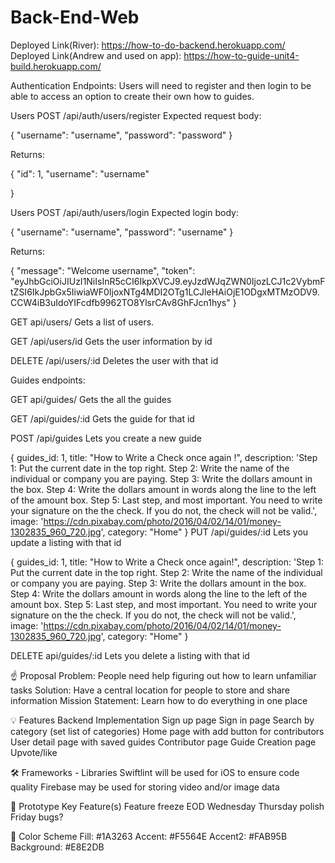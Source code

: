 # Back-End-Web
Deployed Link(River): https://how-to-do-backend.herokuapp.com/
Deployed Link(Andrew and used on app): https://how-to-guide-unit4-build.herokuapp.com/

Authentication Endpoints:
Users will need to register and then login to be able to access an option to create their own how to guides.

Users POST /api/auth/users/register
Expected request body:

{
"username": "username",
"password": "password"
} 

Returns:

{
"id": 1,
"username": "username"

}

Users POST /api/auth/users/login
Expected login body:

{
"username": "username",
"password": "username"
} 

Returns:

{
"message": "Welcome username",
"token": "eyJhbGciOiJIUzI1NiIsInR5cCI6IkpXVCJ9.eyJzdWJqZWN0IjozLCJ1c2VybmFtZSI6IkJpbGx5IiwiaWF0IjoxNTg4MDI2OTg1LCJleHAiOjE1ODgxMTMzODV9.CCW4iB3uIdoYIFcdfb9962TO8YlsrCAv8GhFJcn1hys"
}

GET api/users/
Gets a list of users. 

GET /api/users/id
Gets the user information by id

DELETE /api/users/:id
Deletes the user with that id

Guides endpoints:

GET api/guides/
Gets the all the guides

GET /api/guides/:id
Gets the guide for that id

POST /api/guides
Lets you create a new guide

{
guides_id: 1,
title: "How to Write a Check once again !",
description: 'Step 1: Put the current date in the top right.  Step 2: Write the name of the individual or company you are paying.  Step 3: Write the dollars amount in the box.  Step 4: Write the dollars amount in words along the line to the left of the amount box.  Step 5: Last step, and most important.  You need to write your signature on the the check.  If you do not, the check will not be valid.',
image: 'https://cdn.pixabay.com/photo/2016/04/02/14/01/money-1302835_960_720.jpg',
category: "Home"
}
PUT /api/guides/:id
Lets you update a listing with that id

{
guides_id: 1,
title: "How to Write a Check once again!",
description: 'Step 1: Put the current date in the top right.  Step 2: Write the name of the individual or company you are paying.  Step 3: Write the dollars amount in the box.  Step 4: Write the dollars amount in words along the line to the left of the amount box.  Step 5: Last step, and most important.  You need to write your signature on the the check.  If you do not, the check will not be valid.',
image: 'https://cdn.pixabay.com/photo/2016/04/02/14/01/money-1302835_960_720.jpg',
category: "Home"
}

DELETE api/guides/:id
Lets you delete a listing with that id

☝️ Proposal
Problem: People need help figuring out how to learn unfamiliar tasks Solution: Have a central location for people to store and share information Mission Statement: Learn how to do everything in one place

💡 Features
Backend Implementation Sign up page Sign in page Search by category (set list of categories) Home page with add button for contributors User detail page with saved guides Contributor page Guide Creation page Upvote/like

🛠 Frameworks - Libraries
Swiftlint will be used for iOS to ensure code quality Firebase may be used for storing video and/or image data

🔑 Prototype Key Feature(s)
Feature freeze EOD Wednesday Thursday polish Friday bugs?

🎨 Color Scheme
Fill: #1A3263 Accent: #F5564E Accent2: #FAB95B Background: #E8E2DB